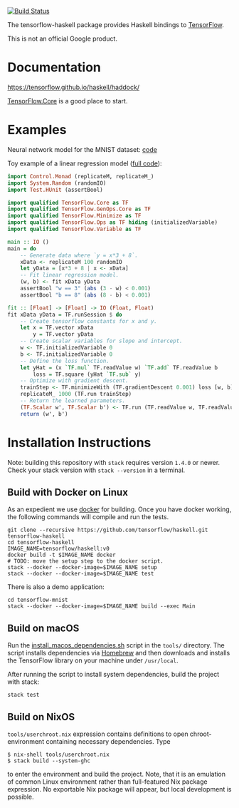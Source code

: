 [![Build Status](https://ci.tensorflow.org/buildStatus/icon?job=tensorflow-haskell-master)](https://ci.tensorflow.org/job/tensorflow-haskell-master)

The tensorflow-haskell package provides Haskell bindings to
[TensorFlow](https://www.tensorflow.org/).

This is not an official Google product.

# Documentation

https://tensorflow.github.io/haskell/haddock/

[TensorFlow.Core](https://tensorflow.github.io/haskell/haddock/tensorflow-0.1.0.0/TensorFlow-Core.html)
is a good place to start.

# Examples

Neural network model for the MNIST dataset: [code](tensorflow-mnist/app/Main.hs)

Toy example of a linear regression model
([full code](tensorflow-ops/tests/RegressionTest.hs)):

```haskell
import Control.Monad (replicateM, replicateM_)
import System.Random (randomIO)
import Test.HUnit (assertBool)

import qualified TensorFlow.Core as TF
import qualified TensorFlow.GenOps.Core as TF
import qualified TensorFlow.Minimize as TF
import qualified TensorFlow.Ops as TF hiding (initializedVariable)
import qualified TensorFlow.Variable as TF

main :: IO ()
main = do
    -- Generate data where `y = x*3 + 8`.
    xData <- replicateM 100 randomIO
    let yData = [x*3 + 8 | x <- xData]
    -- Fit linear regression model.
    (w, b) <- fit xData yData
    assertBool "w == 3" (abs (3 - w) < 0.001)
    assertBool "b == 8" (abs (8 - b) < 0.001)

fit :: [Float] -> [Float] -> IO (Float, Float)
fit xData yData = TF.runSession $ do
    -- Create tensorflow constants for x and y.
    let x = TF.vector xData
        y = TF.vector yData
    -- Create scalar variables for slope and intercept.
    w <- TF.initializedVariable 0
    b <- TF.initializedVariable 0
    -- Define the loss function.
    let yHat = (x `TF.mul` TF.readValue w) `TF.add` TF.readValue b
        loss = TF.square (yHat `TF.sub` y)
    -- Optimize with gradient descent.
    trainStep <- TF.minimizeWith (TF.gradientDescent 0.001) loss [w, b]
    replicateM_ 1000 (TF.run trainStep)
    -- Return the learned parameters.
    (TF.Scalar w', TF.Scalar b') <- TF.run (TF.readValue w, TF.readValue b)
    return (w', b')
```

# Installation Instructions

Note: building this repository with `stack` requires version `1.4.0` or newer.
Check your stack version with `stack --version` in a terminal.

## Build with Docker on Linux

As an expedient we use [docker](https://www.docker.com/) for building. Once you have docker
working, the following commands will compile and run the tests.

    git clone --recursive https://github.com/tensorflow/haskell.git tensorflow-haskell
    cd tensorflow-haskell
    IMAGE_NAME=tensorflow/haskell:v0
    docker build -t $IMAGE_NAME docker
    # TODO: move the setup step to the docker script.
    stack --docker --docker-image=$IMAGE_NAME setup
    stack --docker --docker-image=$IMAGE_NAME test

There is also a demo application:

    cd tensorflow-mnist
    stack --docker --docker-image=$IMAGE_NAME build --exec Main

## Build on macOS

Run the [install_macos_dependencies.sh](./tools/install_macos_dependencies.sh)
script in the `tools/` directory. The script installs dependencies
via [Homebrew](http://brew.sh) and then downloads and installs the TensorFlow
library on your machine under `/usr/local`.

After running the script to install system dependencies, build the project with stack:

    stack test

## Build on NixOS

`tools/userchroot.nix` expression contains definitions to open
chroot-environment containing necessary dependencies. Type

    $ nix-shell tools/userchroot.nix
    $ stack build --system-ghc

to enter the environment and build the project. Note, that it is an emulation
of common Linux environment rather than full-featured Nix package expression.
No exportable Nix package will appear, but local development is possible.
